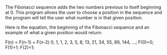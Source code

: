 The Fibonacci sequence adds the two numbers previous to itself beginning at 0. This program allows the user to choose a position in the sequence and the program will tell the user what number is in that given position.

Here is the equation, the beginning of the Fibonacci sequence and an example of what a given position would return:

F(n) = F(n-1) + F(n-2)
0, 1, 1, 2, 3, 5, 8, 13, 21, 34, 55, 89, 144, ...;
F(0)=0; F(1)=1; F(2)=1;
